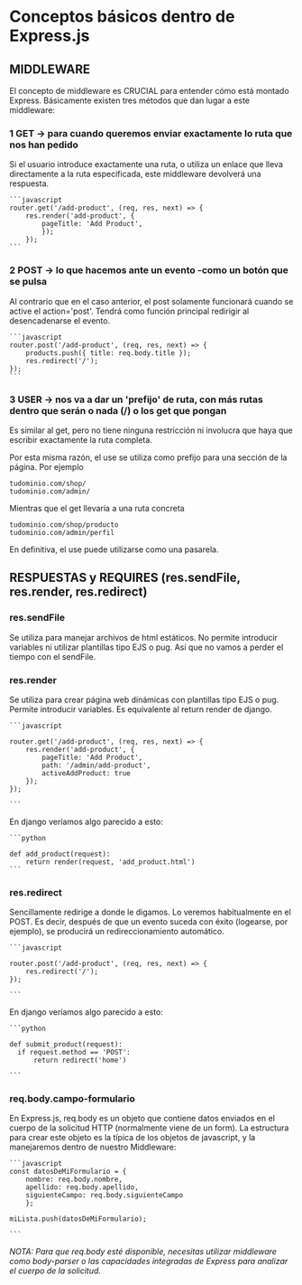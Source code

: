 # Conceptos básicos dentro de Express.js

## MIDDLEWARE

El concepto de middleware es CRUCIAL para entender cómo está montado Express.
Básicamente existen tres métodos que dan lugar a este middleware:

### 1 GET -> para cuando queremos enviar exactamente lo ruta que nos han pedido

Si el usuario introduce exactamente una ruta, o utiliza un enlace que lleva directamente a la ruta especificada, este middleware devolverá una respuesta. 

    ```javascript
    router.get('/add-product', (req, res, next) => {
        res.render('add-product', {
            pageTitle: 'Add Product',
            });
        });
    ```

###  2 POST -> lo que hacemos ante un evento -como un botón que se pulsa

Al contrario que en el caso anterior, el post solamente funcionará cuando se active el action='post'. Tendrá como función principal redirigir al desencadenarse el evento.

    ```javascript
    router.post('/add-product', (req, res, next) => {
        products.push({ title: req.body.title });
        res.redirect('/');
    });
    ```


###  3 USER -> nos va a dar un 'prefijo' de ruta, con más rutas dentro que serán o nada (/) o los get que pongan

Es similar al get, pero no tiene ninguna restricción ni involucra que haya que escribir exactamente la ruta completa.

Por esta misma razón, el use se utiliza como prefijo para una sección de la página. Por ejemplo 
    
    tudominio.com/shop/
    tudominio.com/admin/

Mientras que el get llevaría a una ruta concreta

    tudominio.com/shop/producto
    tudominio.com/admin/perfil

En definitiva, el use puede utilizarse como una pasarela.



## RESPUESTAS y REQUIRES (res.sendFile, res.render, res.redirect)

### res.sendFile

Se utiliza para manejar archivos de html estáticos. No permite introducir variables ni utilizar plantillas tipo EJS o pug. Así que no vamos a perder el tiempo con el sendFile.


### res.render

Se utiliza para crear página web dinámicas con plantillas tipo EJS o pug. Permite introducir variables. Es equivalente al return render de django.

    ```javascript

    router.get('/add-product', (req, res, next) => {
        res.render('add-product', {
            pageTitle: 'Add Product',
            path: '/admin/add-product',
            activeAddProduct: true
        });
    });

    ```
En django veríamos algo parecido a esto:

    ```python

    def add_product(request):
        return render(request, 'add_product.html')
    ```

### res.redirect

Sencillamente redirige a donde le digamos. Lo veremos habitualmente en el POST.
Es decir, después de que un evento suceda con éxito (logearse, por ejemplo), se producirá un redireccionamiento automático.

    ```javascript

    router.post('/add-product', (req, res, next) => {
        res.redirect('/');
    });

    ```
En django veríamos algo parecido a esto:

    ```python

    def submit_product(request):
      if request.method == 'POST': 
          return redirect('home') 

    ```


### req.body.campo-formulario

En Express.js, req.body es un objeto que contiene datos enviados en el cuerpo de la solicitud HTTP (normalmente viene de un form).
La estructura para crear este objeto es la típica de los objetos de javascript, y la manejaremos dentro de nuestro Middleware:

    ```javascript
    const datosDeMiFormulario = {
        nombre: req.body.nombre,
        apellido: req.body.apellido,
        siguienteCampo: req.body.siguienteCampo
        };

    miLista.push(datosDeMiFormulario);

    ```

*NOTA: Para que req.body esté disponible, necesitas utilizar middleware como body-parser o las capacidades integradas de Express para analizar el cuerpo de la solicitud.*